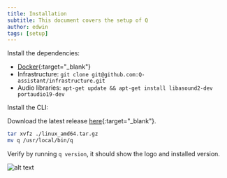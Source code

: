 ```yaml
---
title: Installation
subtitle: This document covers the setup of Q
author: edwin
tags: [setup]
---
```


Install the dependencies:  

- [Docker](https://docs.docker.com/install/linux/docker-ce/ubuntu/){:target="_blank"}
- Infrastructure: ```git clone git@github.com:Q-assistant/infrastructure.git```
- Audio libraries: ```apt-get update && apt-get install libasound2-dev portaudio19-dev```  

Install the CLI:  

Download the latest release [here](https://github.com/Q-assistant/cli/releases){:target="_blank"}.
```bash
tar xvfz ./linux_amd64.tar.gz  
mv q /usr/local/bin/q
```

Verify by running ```q version```, it should show the logo and installed version.  

![alt text](https://q-assistant.github.io/uploads/doc/01.png "q version")
